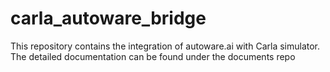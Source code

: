 # carla_autoware_bridge
This repository contains the integration of autoware.ai with Carla simulator. The detailed documentation can be found under the documents repo
